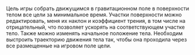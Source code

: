 
Цель игры собрать движущимся в гравитационном поле в поверхности телом все цели за минимальное время. Участки поверхности можно редактировать, меня их наклон и коэффициент трения, в том числе на отрицательный, что позволяет ускорять на соответствующем участке тело. Также можно изменять начальное положение тела.
Необходим выстроить траекторию движения тела так, чтобы она проходила через все размещенные на игровом поле цели.
